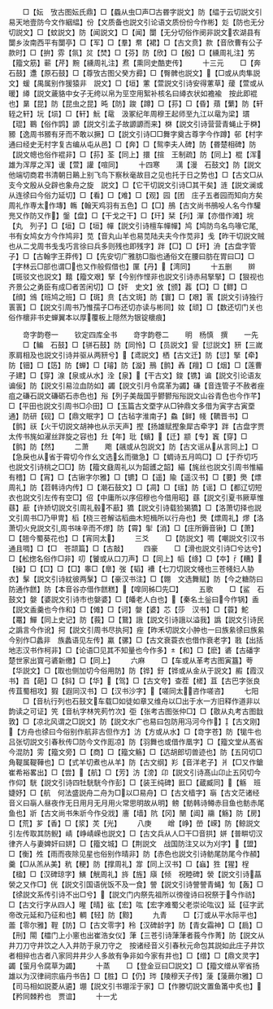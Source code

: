 <!-- { "loadSidebar": true } -->
　　□【妘　攷古图妘氏鼎】□【蟁从虫□声□古昬字説文】防【緼于云切説文引易天地壹防今文作絪緼】份【文质备也説文引论语文质份份今作彬】彣【防也无分切説文】□【蚊説文】防【闻説文】□【闻】闅【无分切俗作阌非説文农湖县有闅乡汝南西平有闅亭】□【军】□【羣】帬【裙】□【古文贲】款【音欣曹有公子款时】□【拚】雰【氛】炃【焚】□【芬】防【欣】□【殷】□【纁周礼注】竻【籀文筋】蕲【芹】黦【纁周礼注】焄【熏同史酷吏传】
　　十三元
　　□【奔　石鼓】邍【原石鼓】□【尊攷古图父癸方彛】□【臀髀也説文】【□或从肉隼説文】蝯【禺属别作猨猿非　説文】□【垣】藼【萱説文引诗安得藼草】蕿【萱或从暖】繜【説文薉貉中女子无绔以帛为巠空用絮补核名曰繜衣状如襜褕　按此即裩也】晜【昆】防【昆虫之昆】旽【防】踆【蹲】□【荪】□【昏】薠【蘩】防【轩轾之轩】坃【埙】□【轩】魭【鼋　汲冢纪年周穆王起师至九江以鼋为梁】瑻【琨】鶤【俗作鹍】謜【説文引孟子故謜謜而来】棥【説文引诗营营青蝇止于棥】豲【逸周书豲有牙而不敢以撅】□【説文引诗□□舞字奠古尊字今作蹲】邨【村字通曰经史无村字复古编从屯从邑】□【奔】□【鸳李夫人碑】防【昬楚相碑】防【説文幒也俗作裩非】□【荪】荃【同上】擐【揎　王制疏】防【同上】棍【浑雄为浑厚之浑】谖【萱】讙【喧同】
　　十四寒
　　澫【漫　石鼓文】防【説文他端切商君书清朝日鷬上别飞鸟下察秋毫故目之见也托于日之势也】□【古文□从支今文殷从殳辟也象舟之旋　説文】□【它干切説文引诗□其干矣】涟【説文澜或从连徐曰今俗力延切】□【看】□【难】□【观】园【团　庄子五者园而知向方矣周礼作専太作塼】鶾【翰天鸡羽有五色】□【□】鴅【古文尚书鴅吺人名今作驩兠又作防又作】鎜【盘】□【干戈之干】□【玕】栞【刋】潬【亦借作滩】垸【丸　列子】□【垣】□【垣】幝【説文引诗檀车幝幝】鸠【鸠防鸟名鸟喙它尾书有女鸠女方今作鸠非】苋【音丸山羊也易苋陆夫夫今作苋非】戋【昨干切説文贼也从二戈周书戋戋巧言徐曰兵多则残也即残字】跘【□】□【玕】洀【古盘字管子】□【古翰字王莽传】□【先安切广雅肪□脂也通俗文在腰曰肪在胃曰□】□【字林云□部也谓□也又作般假借也】匰【丹】【湾同】
　　十五删
　　辬【斑驳文也説文】囏【籀文艰】掔【今别作悭非也説文引诗赤舄掔掔】□【狠视也齐景公之勇臣有成□者苦闲切】□【奸　史文】攽【颁】葌【□】□【鳏】□【顔】鳻【班鸠之班】□【斑】贲【古文斑】防【寰】□【艰】瞏【説文引诗独行瞏瞏】□【説文引周书乃惟孺子□布还切亦读与彬同】奻【顽】□【数还切门关也俗作櫰非书史蝉翼本以厚覆板上隠然为银锭櫰痕】








　　竒字韵卷一
　　钦定四库全书
　　竒字韵卷二
　　明　杨慎　撰
　　一先
　　□【鳊　石鼓】□【骈石鼓】防【同怜】□【员説文】諐【愆説文】豜【三嵗豕肩相及也説文引诗并驱从两豜兮】【鸢説文】栖【古文迁】防【愆】掔【牵】防【钿】□【笾】防【蝉】□【璿】防【漩】鳽【鹯】羴【羶】□【烟】□【莲曹子建】□【穿】湶【泉或从水】洤【泉】【干古文】鋑【镌】谝【説文引论语友谝佞】防【説文引易泣血防如】蠲【説文引月令腐革为蠲】磏【音连管子不赦者痤疽之磏石説文磏砺石赤色也】谸【列子美哉国乎鬰鬰谸谸説文山谷青色也今作芊】□【平田也説文引周书□尒田】□【玉篇古文垔字从□钟鼎文多借为寅字古寅垔通】防研【砚】□【鼎文眠字】□【古毡字淮南子】鱻【鲜】帴【韀晋书】□【鹯】祆【火干切説文胡神也从示天声】摼【扬雄赋摼象犀古牵字】跘【古盘字贾太传书旄如濯丝跘旋之容也】圱【年】玭【蠙】【迁】颛【专】竁【穿】□【鹯】防【然】
　　二萧
　　飑【飊或从包説文】防【古文谣从从言同上】□【急戾也从省于霄切今作幺文选幺而徽急】□【蜩诗五月鸣□】□【于乔切巧也説文引诗桃之□□】防【籀文鼗周礼以为韶頀之韶】緢【旄丝也説文引周书惟緢有稽】□【宵】□【古锹字尔雅】□【镳】□【遥】隃【遥汉书】□【要】爂【熛周礼】防【苕韩诗内传】□【潮石鼓文】□【凋】□【瑶】防【谣】□【都辽切短衣也説文引左传有空□】佋【中庸所以序佋穆也今借用昭】蘨【説文引夏书厥草惟蘨】藃【许娇切説文引周礼毂不藃】獢【説文引诗载猃猲獢】□【洛萧切择也説文引周书□乃甲冑】槄【桡三苍解诂槄曲木短楫所以行舟也】爂【熛周礼】熮【洛萧切火皃説文引周书味辛而不熮】防【霄】揱【消】□【庄所鎒音锹】□【萧】□【翘今蜀葵花也】□【宵同太】
　　三爻
　　□【防説文】啁【嘲説文引汉书通且啁】□【□　苍颉篇】□【古敲】
　　四豪
　　□【滑也説文引诗□兮达兮】□【舩揔名俗作□非】叨【饕或从口刀声】□【同上】幍【绦】□【夲】【糟】【操】□【□】□【□】睾□【臯】弢【韬】褿【七刀切説文帴也三苍帴妇人胁衣】髳【説文引诗紞彼两髳】□【豪汉书注】□【翺　文选舞赋】防【今之糖防曰防通作餻】防【本音谷亦借作餻糕】【噑同秭□先□】
　　五歌
　　□【鲨　石鼓文】媻【婆説文引诗市也媻婆】□【皤老人白也】【秦名土釡曰今作锅】盉【説文盉羹也今作和】□【傩】□【诃】媻【婆】芯【莎　汉书】□【蓑】鮀【鼍】鱓【同上史记】防【莪】□【鵞】誐【説文引诗誐以溢我】譌【説文引诗民之譌言今作讹】抲【説文引周书尽执抲】痤【昨禾切説文小肿也一曰族絫徐曰族絫今别作□蠡非　族蠡语见左传】驘【骡】□【古文衰蓑衣也借作衰老字】戨【出括地志汉书作柯非】□【论语□见其不知量也今作多】【和】□【麽】碆【古磻字楚世家出寳弓碆新缴】□【同上】
　　六麻
　　□【车或从革考古图寅簋】荂【华説文】□【取也侧加切今俗用防】防【铧】釪【铧或从金从于説文】赮【霞汉书】苩【葩】□【斜】□【华】【驾】□【古文夸】查茬【槎】苴【古巴字张良传苴蜀相攻】猳【遐同汉书】□【汉书沙字】【嗟同太咨作嗟咨】
　　七阳
　　□【音杭行列也石鼓文车载□如徒如章又维舟以□出于水一方旧释作道非以韵读之可证】笐【音杭字林笐茢竹次】弡【张考古图张仲□】□【敭从丸考古图戠敦】□【凉北风谓之□説文】防【説文水广也易曰包防用冯河今作】【古文刚】【方舟也徐曰今俗别作航非古但作方】汸【方或从水】□【竒字苍】防【牻牛也吕张切説文引春秋传□防今文作厖凉】防【羽舞也或借作凰字】□【籀文堂从髙省今混防】雱【籀文旁】□【商】□【籀文觞】□【迒胡郎切兽迹也】防【五冈切□角鞮属鞮鞾也】□【式羊切煮也从羊】防【古文纲】羏【音洋老子】爿【□又作鎗　崔希裕畧出】□【尝】【航】□【芳】汸【滂】卬【説文引诗髙山卬止五冈切今作仰】駫【説文引诗四牡駫駫今作彭】□【装王纯碑】匨□【蔵臧同】【觞　班婕妤】□【航　何法盛説舟二舟为□以□易舟】□【古文樯字】朚【古文茫诸经音义曰朚人昼夜作无日用月无月用火常思明故从明】鳑【鲂韩诗鳟赤目鱼也鲂赤尾鱼也】斨【古文尚书朱斨今作殳戕】廧【墙】阬【冈】闛【阊】鬺【觞】防【房】□【荒】芗【香】□【浆】炗【光】
　　八庚
　　嶒【峥】嵤【嵘】防【鲸説文引左传取其防鲵】崝【峥崝嵘也説文】□【古文兵从人□干□音拱】姘【普畊切汉律齐人与妻婢奸曰姘】□【籀文城】□【荆説文　战国防注又以为刈字】【盟】□【衡】夝【雨而夜除见星也俗别作晴非】防【赤色也説文引诗鲂尾防尾今作頳】羹【□从羔从美】秔【粳】防【撑周礼】牚【同上汉书】□【蝱】狌【猩】桯【楹】□【汉碑琼字】鱑【觥周礼】旍【旌】廎【倾　祝睦碑】褮【説文引诗蕌褮之又作□】侊【説文引国语侊饭不及一食】謍【説文引诗謍謍青蝇】訇【轰】□【徐説文系传引诗不出□兮】【説文门内祭先祖所以徬徨诗曰祝祭于今作祊】□【古文行字从四人】暒【晴】谹【宏】吰【宏字难蜀父老崇论吰议】延【征字武帝改元延和乃征和也】輖【轻】防【黥】
　　九青
　　□【汀或从平水际平也】蘦【零尔雅】鞓【防】□【古文零字】秢【汉碑龄字】防【青女霜神】□【扃】□【刑】閝【櫺门上小窻也出崔浩女仪】葏【三苍引诗葏葏者莪今作菁】防【説文从井刀刀守井饮之人入井防于泉刀守之　按诸经音义引春秋元命包其説如此庄子井饮者相捽也古者八家同井井少人多故有争非如今家有井也】□【缯】□【鼎文灵字】蠲【萤月令腐草为蠲】
　　十蒸
　　□【登金豆曰□説文】□【籀文缯从宰省扬雄以为汉律祠宗庙丹书告】□【胜】□【仍】琌【陵穆天子传】蔆【蔆蕨尔雅】□【司马相如説菱从遴】堋【説文引书堋淫于家】□【作滕切説文置鱼筩中炙也】【矜同棘矜也　贾谊】
　　十一尤
